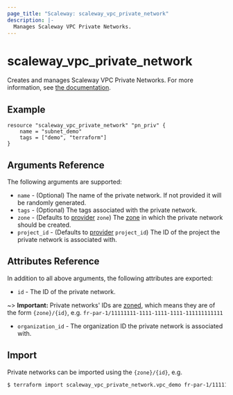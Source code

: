 ```yaml
---
page_title: "Scaleway: scaleway_vpc_private_network"
description: |-
  Manages Scaleway VPC Private Networks.
---
```


# scaleway_vpc_private_network

Creates and manages Scaleway VPC Private Networks.
For more information, see [the documentation](https://developers.scaleway.com/en/products/vpc/api/#private-networks-ac2df4).

## Example

```hcl
resource "scaleway_vpc_private_network" "pn_priv" {
    name = "subnet_demo"
    tags = ["demo", "terraform"]
}
```

## Arguments Reference

The following arguments are supported:

- `name` - (Optional) The name of the private network. If not provided it will be randomly generated.
- `tags` - (Optional) The tags associated with the private network.
- `zone` - (Defaults to [provider](../index.md#arguments-reference) `zone`) The [zone](../guides/regions_and_zones.md#zones) in which the private network should be created.
- `project_id` - (Defaults to [provider](../index.md#arguments-reference) `project_id`) The ID of the project the private network is associated with.

## Attributes Reference

In addition to all above arguments, the following attributes are exported:

- `id` - The ID of the private network.

~> **Important:** Private networks' IDs are [zoned](../guides/regions_and_zones.md#resource-ids), which means they are of the form `{zone}/{id}`, e.g. `fr-par-1/11111111-1111-1111-1111-111111111111`

- `organization_id` - The organization ID the private network is associated with.

## Import

Private networks can be imported using the `{zone}/{id}`, e.g.

```bash
$ terraform import scaleway_vpc_private_network.vpc_demo fr-par-1/11111111-1111-1111-1111-111111111111
```
